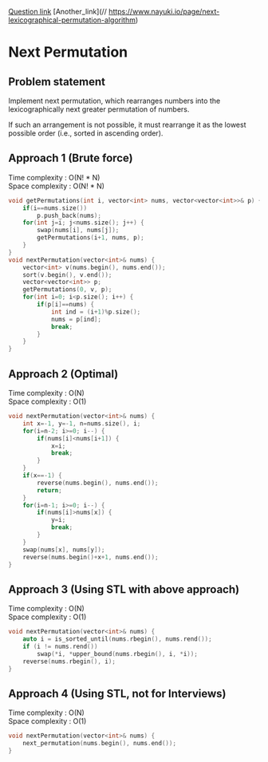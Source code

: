 [Question link](https://leetcode.com/problems/next-permutation/)
[Another_link](// https://www.nayuki.io/page/next-lexicographical-permutation-algorithm)
# Next Permutation

## Problem statement

Implement next permutation, which rearranges numbers into the lexicographically next greater permutation of numbers.

If such an arrangement is not possible, it must rearrange it as the lowest possible order (i.e., sorted in ascending order).

## Approach 1 (Brute force)

Time complexity : O(N! \* N)  
Space complexity : O(N! \* N)

```cpp
void getPermutations(int i, vector<int> nums, vector<vector<int>>& p) {
    if(i==nums.size())
        p.push_back(nums);
    for(int j=i; j<nums.size(); j++) {
        swap(nums[i], nums[j]);
        getPermutations(i+1, nums, p);
    }
}
void nextPermutation(vector<int>& nums) {
    vector<int> v(nums.begin(), nums.end());
    sort(v.begin(), v.end());
    vector<vector<int>> p;
    getPermutations(0, v, p);
    for(int i=0; i<p.size(); i++) {
        if(p[i]==nums) {
            int ind = (i+1)%p.size();
            nums = p[ind];
            break;
        }
    }
}
```

## Approach 2 (Optimal)

Time complexity : O(N)  
Space complexity : O(1)

```cpp
void nextPermutation(vector<int>& nums) {
    int x=-1, y=-1, n=nums.size(), i;
    for(i=n-2; i>=0; i--) {
        if(nums[i]<nums[i+1]) {
            x=i;
            break;
        }
    }
    if(x==-1) {
        reverse(nums.begin(), nums.end());
        return;
    }
    for(i=n-1; i>=0; i--) {
        if(nums[i]>nums[x]) {
            y=i;
            break;
        }
    }
    swap(nums[x], nums[y]);
    reverse(nums.begin()+x+1, nums.end());
}
```

## Approach 3 (Using STL with above approach)

Time complexity : O(N)  
Space complexity : O(1)

```cpp
void nextPermutation(vector<int>& nums) {
    auto i = is_sorted_until(nums.rbegin(), nums.rend());
    if (i != nums.rend())
        swap(*i, *upper_bound(nums.rbegin(), i, *i));
    reverse(nums.rbegin(), i);
}
```

## Approach 4 (Using STL, not for Interviews)

Time complexity : O(N)  
Space complexity : O(1)

```cpp
void nextPermutation(vector<int>& nums) {
    next_permutation(nums.begin(), nums.end());
}
```